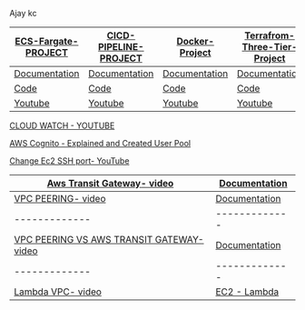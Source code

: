 Ajay kc

| [ECS-Fargate-PROJECT](https://github.com/Devops-seasia/Daily-Status/tree/main/Ajay/ECS-FARGATE-Project)  | [CICD-PIPELINE-PROJECT](https://github.com/Devops-seasia/Daily-Status/tree/main/Ajay/CICD-PIPELINE-PROJECT) | [Docker-Project](https://github.com/Devops-seasia/Daily-Status/tree/main/Ajay/Docker-Project) | [Terrafrom-Three-Tier-Project](https://github.com/Devops-seasia/Daily-Status/tree/main/Ajay/Terrafrom-Three-Tier-Project) |
| ------------- | ------------- | ------------- | ------------- |
| [Documentation](https://github.com/Devops-seasia/Daily-Status/blob/main/Ajay/ECS-FARGATE-Project/Documentation.docx) | [Documentation](https://github.com/Devops-seasia/Daily-Status/tree/main/Ajay/CICD-PIPELINE-PROJECT/Documentation)  | [Documentation](https://github.com/Devops-seasia/Daily-Status/blob/main/Ajay/Docker-Project/video-drive.txt) | [Documentation](https://github.com/Devops-seasia/Daily-Status/blob/main/Ajay/Terrafrom-Three-Tier-Project/Documentaion.docx)
| [Code](https://github.com/Devops-seasia/Daily-Status/tree/main/Ajay/ECS-FARGATE-Project/terraform-code) | [Code](https://github.com/Devops-seasia/Daily-Status/tree/main/Ajay/CICD-PIPELINE-PROJECT/terraform-code)  | [Code](https://github.com/Devops-seasia/Daily-Status/blob/main/Ajay/Docker-Project/docker-compose.yml) | [Code](https://github.com/Devops-seasia/Daily-Status/tree/main/Ajay/Terrafrom-Three-Tier-Project) 
| [Youtube](https://youtu.be/i57WJg-3-M8) | [Youtube](https://youtu.be/vrlnlNR6owc) | [Youtube](https://youtu.be/dniS9HExYuc) | [Youtube]() |
 
[CLOUD WATCH - YOUTUBE](https://youtu.be/jL6RkAXOhm4)

[AWS Cognito - Explained and Created User Pool](https://youtu.be/ixUplADBI1U)

[ Change Ec2 SSH port- YouTube ](https://youtu.be/U250zLwewEA)

| [Aws Transit Gateway- video](https://youtu.be/SmRZZTJojaw)  |  [Documentation](https://github.com/Devops-seasia/Daily-Status/blob/main/Ajay/DOCUMENTATION/Transit-Gateway-Documentation.lmhk) |
 | ------------- | ------------- |      
| [VPC PEERING- video](https://youtu.be/I3Ys4psxPRs)  |  [Documentation](https://github.com/Devops-seasia/Daily-Status/blob/main/Ajay/DOCUMENTATION/zoho-vpc-peering.odt) |
 | ------------- | ------------- |   
 | [VPC PEERING VS AWS TRANSIT GATEWAY- video](https://youtu.be/SmRZZTJojaw)  |  [Documentation](https://github.com/Devops-seasia/Daily-Status/blob/main/Ajay/DOCUMENTATION/zoho-Aws-Transit-Gateway-vs-VPC-Peering.odt) |
 | ------------- | ------------- |      
 | [Lambda VPC- video](https://youtu.be/CpPnJNjbkhk)  |  [EC2 - Lambda](https://youtu.be/93g2gLzT50c) | [EC2 start/stop - Lambda](https://youtu.be/yHvkpfT3RR8) | 


